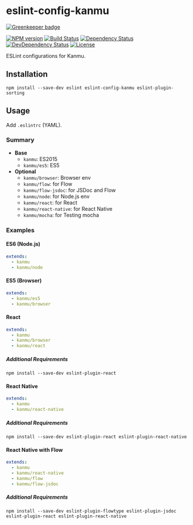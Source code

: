 # eslint-config-kanmu

[![Greenkeeper badge](https://badges.greenkeeper.io/kanmu/eslint-config.svg)](https://greenkeeper.io/)

[![NPM version][npm-image]][npm-url]
[![Build Status][travis-image]][travis-url]
[![Dependency Status][daviddm-image]][daviddm-url]
[![DevDependency Status][daviddm-dev-image]][daviddm-dev-url]
[![License][license-image]][license-url]

ESLint configurations for Kanmu.

## Installation

```
npm install --save-dev eslint eslint-config-kanmu eslint-plugin-sorting
```

## Usage

Add `.eslintrc` (YAML).

### Summary

- **Base**
  - `kanmu`: ES2015
  - `kanmu/es5`: ES5
- **Optional**
  - `kanmu/browser`: Browser env
  - `kanmu/flow`: for Flow
  - `kanmu/flow-jsdoc`: for JSDoc and Flow
  - `kanmu/node`: for Node.js env
  - `kanmu/react`: for React
  - `kanmu/react-native`: for React Native
  - `kanmu/mocha`: for Testing mocha

### Examples

#### ES6 (Node.js)

```yaml
extends:
  - kanmu
  - kanmu/node
```

#### ES5 (Browser)

```yaml
extends:
  - kanmu/es5
  - kanmu/browser
```

#### React

```yaml
extends:
  - kanmu
  - kanmu/browser
  - kanmu/react
```

##### Additional Requirements

```
npm install --save-dev eslint-plugin-react
```

#### React Native

```yaml
extends:
  - kanmu
  - kanmu/react-native
```

##### Additional Requirements

```
npm install --save-dev eslint-plugin-react eslint-plugin-react-native
```


#### React Native with Flow

```yaml
extends:
  - kanmu
  - kanmu/react-native
  - kanmu/flow
  - kanmu/flow-jsdoc
```

##### Additional Requirements

```
npm install --save-dev eslint-plugin-flowtype eslint-plugin-jsdoc eslint-plugin-react eslint-plugin-react-native
```


[npm-url]: https://www.npmjs.com/package/eslint-config-kanmu
[npm-image]: https://img.shields.io/npm/v/eslint-config-kanmu.svg
[travis-url]: https://travis-ci.org/kanmu/eslint-config
[travis-image]: https://img.shields.io/travis/kanmu/eslint-config.svg
[daviddm-url]: https://david-dm.org/kanmu/eslint-config
[daviddm-image]: https://img.shields.io/david/kanmu/eslint-config.svg
[daviddm-dev-url]: https://david-dm.org/kanmu/eslint-config#info=devDependencies
[daviddm-dev-image]: https://img.shields.io/david/dev/kanmu/eslint-config.svg
[license-url]: http://opensource.org/licenses/MIT
[license-image]: https://img.shields.io/npm/l/eslint-config-kanmu.svg
